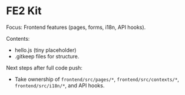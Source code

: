 # FE2 Kit

Focus: Frontend features (pages, forms, i18n, API hooks).

Contents:
- hello.js (tiny placeholder)
- .gitkeep files for structure.

Next steps after full code push:
- Take ownership of `frontend/src/pages/*`, `frontend/src/contexts/*`, `frontend/src/i18n/*`, and API hooks.
